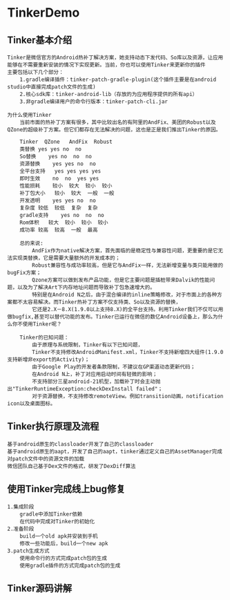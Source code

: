 # TinkerDemo

## Tinker基本介绍
    Tinker是微信官方的Android热补丁解决方案，她支持动态下发代码、So库以及资源，让应用能够在不需要重新安装的情况下实现更新。当前，你也可以使用Tinker来更新你的插件
    主要包括以下几个部分：
        1.gradle编译插件：tinker-patch-gradle-plugin(这个插件主要是在android studio中直接完成patch文件的生成)
        2.核心sdk库：tinker-android-lib（存放的为应用程序提供的所有api）
        3.非gradle编译用户的命令行版本：tinker-patch-cli.jar
        
    为什么使用Tinker
        当前市面的热补丁方案有很多，其中比较出名的有阿里的AndFix、美团的Robust以及QZone的超级补丁方案。但它们都存在无法解决的问题，这也是正是我们推出Tinker的原因。
        
        Tinker	QZone	AndFix	Robust
        类替换	yes	yes	no	no
        So替换	yes	no	no	no
        资源替换	yes	yes	no	no
        全平台支持	yes	yes	yes	yes
        即时生效	no	no	yes	yes
        性能损耗	较小	较大	较小	较小
        补丁包大小	较小	较大	一般	一般
        开发透明	yes	yes	no	no
        复杂度	较低	较低	复杂	复杂
        gradle支持	yes	no	no	no
        Rom体积	较大	较小	较小	较小
        成功率	较高	较高	一般	最高
        
        总的来说:
            AndFix作为native解决方案，首先面临的是稳定性与兼容性问题，更重要的是它无法实现类替换，它是需要大量额外的开发成本的；
            Robust兼容性与成功率较高，但是它与AndFix一样，无法新增变量与类只能用做的bugFix方案；
            Qzone方案可以做到发布产品功能，但是它主要问题是插桩带来Dalvik的性能问题，以及为了解决Art下内存地址问题而导致补丁包急速增大的。
            特别是在Android N之后，由于混合编译的inline策略修改，对于市面上的各种方案都不太容易解决。而Tinker热补丁方案不仅支持类、So以及资源的替换，
            它还是2.X－8.X(1.9.0以上支持8.X)的全平台支持。利用Tinker我们不仅可以用做bugfix,甚至可以替代功能的发布。Tinker已运行在微信的数亿Android设备上，那么为什么你不使用Tinker呢？
            
        Tinker的已知问题：
            由于原理与系统限制，Tinker有以下已知问题，
            Tinker不支持修改AndroidManifest.xml，Tinker不支持新增四大组件(1.9.0支持新增非export的Activity)；
            由于Google Play的开发者条款限制，不建议在GP渠道动态更新代码；
            在Android N上，补丁对应用启动时间有轻微的影响；
            不支持部分三星android-21机型，加载补丁时会主动抛出"TinkerRuntimeException:checkDexInstall failed"；
            对于资源替换，不支持修改remoteView。例如transition动画，notification icon以及桌面图标。
## Tinker执行原理及流程
    基于android原生的classloader开发了自己的classloader
    基于android原生的aapt，开发了自己的aapt，tinker通过定义自己的AssetManager完成对patch文件中的资源文件的加载
    微信团队自己基于Dex文件的格式，研发了DexDiff算法
## 使用Tinker完成线上bug修复
    1.集成阶段
        gradle中添加Tinker依赖
        在代码中完成对Tinker的初始化
    2.准备阶段
        build一个old apk并安装到手机
        修改一些功能后，build一个new apk
    3.patch生成方式
        使用命令行的方式完成patch包的生成
        使用gradle插件的方式完成patch包的生成
        
## Tinker源码讲解

